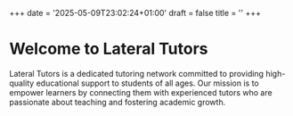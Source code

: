 +++
date = '2025-05-09T23:02:24+01:00'
draft = false
title = ''
+++
# Welcome to Lateral Tutors

Lateral Tutors is a dedicated tutoring network committed to providing high-quality educational support to students of all ages. Our mission is to empower learners by connecting them with experienced tutors who are passionate about teaching and fostering academic growth.